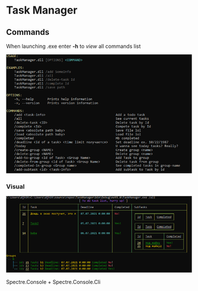 # Task Manager
## Commands
When launching .exe enter **-h** to *view* all commands list

![Image alt](https://github.com/Kerenery/TaskManager/blob/master/Pictures/1st.png)

 ### Visual 

 ![Image alt](https://github.com/Kerenery/TaskManager/blob/master/Pictures/2nd.png)

 Spectre.Console + Spectre.Console.Cli
